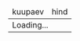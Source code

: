 
<style>
  .price{
    text-align: end;
  }
  .cheap{
    color: colar
  }
  .page-header{
    padding: 0;
  }
</style>

<table>
  <thead>
    <tr>
      <td>kuupaev</td>
      <td>hind</td>
    </tr>
  </thead>
  <tbody  id="prices">
    <tr><td colspan="2">Loading...</td></tr>
  </tbody>
</table>

  
<script>
  const today = new Date()
  const start = new Date(today)
  start.setHours(today.getHours()-1)
  const end   = new Date(today)
  end.setHours(today.getHours()+24)
  const prices = document.querySelector("#prices")

  fetch(`https://dashboard.elering.ee/api/nps/price?start=${start.toISOString()}&end=${end.toISOString()}`).then(r=>r.json()).then(res=>{
    const data  = res.data.ee
    const cheap = data.map(row=>row.price).sort().slice(0,5)
    window.data = data

    let html = ""
    for (const row of data){
      const time = new Date(row.timestamp*1000);
      html += `<tr><td>${time.toLocaleString('et-EE')}</td><td class="price ${cheap.includes(row.price) ? 'cheap' : ''}">${row.price.toFixed(2)}</td></tr>`
    }
    prices.innerHTML = html
  })
</script>
